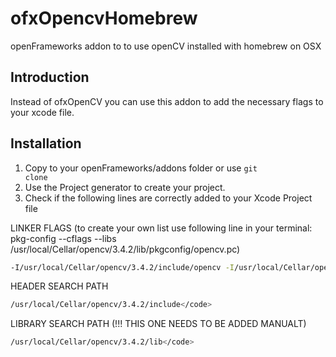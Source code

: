 # ofxOpencvHomebrew
openFrameworks addon to to use openCV installed with homebrew on OSX


Introduction
------------
Instead of ofxOpenCV you can use this addon to add the necessary flags to your xcode file.

Installation
------------
1. Copy to your openFrameworks/addons folder or use <code>git clone</code>
2. Use the Project generator to create your project.
3. Check if the following lines are correctly added to your Xcode Project file

LINKER FLAGS (to create your own list use following line in your terminal:
pkg-config --cflags --libs /usr/local/Cellar/opencv/3.4.2/lib/pkgconfig/opencv.pc)

```sh
-I/usr/local/Cellar/opencv/3.4.2/include/opencv -I/usr/local/Cellar/opencv/3.4.2/include -L/usr/local/Cellar/opencv/3.4.2/lib -lopencv_stitching -lopencv_superres -lopencv_videostab -lopencv_aruco -lopencv_bgsegm -lopencv_bioinspired -lopencv_ccalib -lopencv_dnn_objdetect -lopencv_dpm -lopencv_face -lopencv_photo -lopencv_fuzzy -lopencv_hfs -lopencv_img_hash -lopencv_line_descriptor -lopencv_optflow -lopencv_reg -lopencv_rgbd -lopencv_saliency -lopencv_stereo -lopencv_structured_light -lopencv_phase_unwrapping -lopencv_surface_matching -lopencv_tracking -lopencv_datasets -lopencv_dnn -lopencv_plot -lopencv_xfeatures2d -lopencv_shape -lopencv_video -lopencv_ml -lopencv_ximgproc -lopencv_calib3d -lopencv_features2d -lopencv_highgui -lopencv_videoio -lopencv_flann -lopencv_xobjdetect -lopencv_imgcodecs -lopencv_objdetect -lopencv_xphoto -lopencv_imgproc -lopencv_core</code>
```

HEADER SEARCH PATH
```sh
/usr/local/Cellar/opencv/3.4.2/include</code>
```

LIBRARY SEARCH PATH (!!! THIS ONE NEEDS TO BE ADDED MANUALT)
```sh
/usr/local/Cellar/opencv/3.4.2/lib</code>
```
